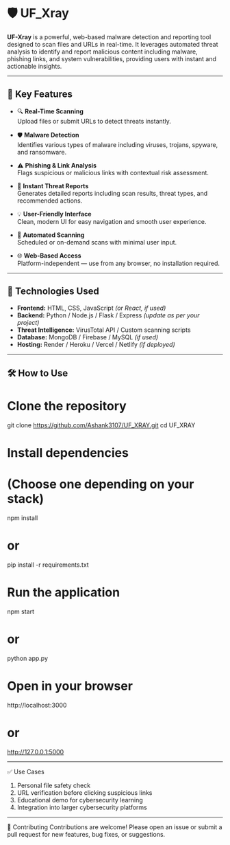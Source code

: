 # 🛡️ UF_Xray

**UF-Xray** is a powerful, web-based malware detection and reporting tool designed to scan files and URLs in real-time. It leverages automated threat analysis to identify and report malicious content including malware, phishing links, and system vulnerabilities, providing users with instant and actionable insights.

---

## 🚀 Key Features

- 🔍 **Real-Time Scanning**  
  Upload files or submit URLs to detect threats instantly.

- 🛡️ **Malware Detection**  
  Identifies various types of malware including viruses, trojans, spyware, and ransomware.

- ⚠️ **Phishing & Link Analysis**  
  Flags suspicious or malicious links with contextual risk assessment.

- 📄 **Instant Threat Reports**  
  Generates detailed reports including scan results, threat types, and recommended actions.

- 💡 **User-Friendly Interface**  
  Clean, modern UI for easy navigation and smooth user experience.

- 🔁 **Automated Scanning**  
  Scheduled or on-demand scans with minimal user input.

- 🌐 **Web-Based Access**  
  Platform-independent — use from any browser, no installation required.

---

## 📂 Technologies Used

- **Frontend:** HTML, CSS, JavaScript *(or React, if used)*
- **Backend:** Python / Node.js / Flask / Express *(update as per your project)*
- **Threat Intelligence:** VirusTotal API / Custom scanning scripts
- **Database:** MongoDB / Firebase / MySQL *(if used)*
- **Hosting:** Render / Heroku / Vercel / Netlify *(if deployed)*

---

## 🛠️ How to Use

# Clone the repository
git clone https://github.com/Ashank3107/UF_XRAY.git
cd UF_XRAY

# Install dependencies
# (Choose one depending on your stack)
npm install
# or
pip install -r requirements.txt

# Run the application
npm start
# or
python app.py

# Open in your browser
http://localhost:3000
# or
http://127.0.0.1:5000

---

✅ Use Cases
1. Personal file safety check
2. URL verification before clicking suspicious links
3. Educational demo for cybersecurity learning
4. Integration into larger cybersecurity platforms

---

🤝 Contributing
Contributions are welcome!
Please open an issue or submit a pull request for new features, bug fixes, or suggestions.

